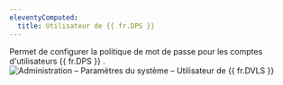 ```yaml
---
eleventyComputed:
  title: Utilisateur de {{ fr.DPS }}
---
```

Permet de configurer la politique de mot de passe pour les comptes d'utilisateurs {{ fr.DPS }} .  
![Administration – Paramètres du système – Utilisateur de {{ fr.DVLS }}](https://webdevolutions.azureedge.net/docs/fr/server/ServerOp8082.png) 

